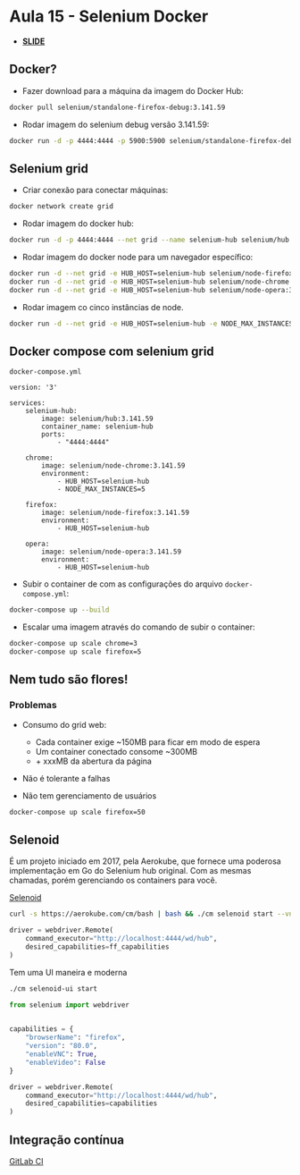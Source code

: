 # Aula 15 - Selenium Docker

- [**SLIDE**](https://raw.githubusercontent.com/dunossauro/curso-python-selenium/master/slides/Aula%20%2315.pdf)

## Docker?

- Fazer download para a máquina da imagem do Docker Hub:
```bash
docker pull selenium/standalone-firefox-debug:3.141.59
```

- Rodar imagem do selenium debug versão 3.141.59:
```bash
docker run -d -p 4444:4444 -p 5900:5900 selenium/standalone-firefox-debug:3.141.59
```


## Selenium grid

- Criar conexão para conectar máquinas:
```bash
docker network create grid
```

- Rodar imagem do docker hub:
```bash
docker run -d -p 4444:4444 --net grid --name selenium-hub selenium/hub:3.141.59
```

- Rodar imagem do docker node para um navegador específico:
```bash
docker run -d --net grid -e HUB_HOST=selenium-hub selenium/node-firefox:3.141.59
docker run -d --net grid -e HUB_HOST=selenium-hub selenium/node-chrome:3.141.59
docker run -d --net grid -e HUB_HOST=selenium-hub selenium/node-opera:3.141.59
```

- Rodar imagem co cinco instâncias de node.
```bash
docker run -d --net grid -e HUB_HOST=selenium-hub -e NODE_MAX_INSTANCES=5 selenium/node-chrome:3.141.59
```


## Docker compose com selenium grid
`docker-compose.yml`
```ỳaml
version: '3'

services:
    selenium-hub:
        image: selenium/hub:3.141.59
        container_name: selenium-hub
        ports:
            - "4444:4444"

    chrome:
        image: selenium/node-chrome:3.141.59
        environment:
            - HUB_HOST=selenium-hub
            - NODE_MAX_INSTANCES=5

    firefox:
        image: selenium/node-firefox:3.141.59
        environment:
            - HUB_HOST=selenium-hub

    opera:
        image: selenium/node-opera:3.141.59
        environment:
            - HUB_HOST=selenium-hub
```

- Subir o container de com as configurações do arquivo `docker-compose.yml`:
```bash
docker-compose up --build
```

- Escalar uma imagem através do comando de subir o container:
```bash
docker-compose up scale chrome=3
docker-compose up scale firefox=5
```


## Nem tudo são flores!

### Problemas

- Consumo do grid web:
  - Cada container exige ~150MB para ficar em modo de espera
  - Um container conectado consome ~300MB
  - \+ xxxMB da abertura da página

- Não é tolerante a falhas
- Não tem gerenciamento de usuários

```bash
docker-compose up scale firefox=50
```


## Selenoid

É um projeto iniciado em 2017, pela Aerokube, que fornece uma poderosa implementação em Go do Selenium hub original. Com as mesmas chamadas, porém gerenciando os containers para você.

[Selenoid](https://aerokube.com/cm/latest/)

```bash
curl -s https://aerokube.com/cm/bash | bash && ./cm selenoid start --vnc
```

```python
driver = webdriver.Remote(
    command_executor="http://localhost:4444/wd/hub",
    desired_capabilities=ff_capabilities
)
```

Tem uma UI maneira e moderna

```bash
./cm selenoid-ui start
```

```python
from selenium import webdriver

        
capabilities = {
    "browserName": "firefox",
    "version": "80.0",
    "enableVNC": True,
    "enableVideo": False
}

driver = webdriver.Remote(
    command_executor="http://localhost:4444/wd/hub",
    desired_capabilities=capabilities
)
```


## Integração contínua

[GitLab CI](https://github.com/WesGtoX/python-selenium/tree/master/class15/class15_ci)
